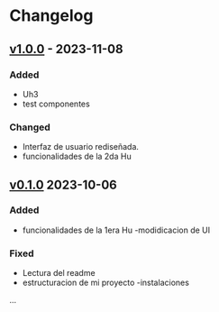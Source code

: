# Changelog

## [v1.0.0] - 2023-11-08
### Added
- Uh3
- test componentes

### Changed
- Interfaz de usuario rediseñada.
- funcionalidades de la 2da Hu

## [v0.1.0] 2023-10-06
### Added
- funcionalidades de la 1era Hu
-modidicacion de UI

### Fixed
- Lectura del readme
- estructuracion de mi proyecto
-instalaciones

...

[Unreleased]: https://github.com/tu-usuario/tu-repositorio/compare/v1.0.0...HEAD
[v1.0.0]: https://github.com/tu-usuario/tu-repositorio/releases/tag/v1.0.0
[v0.1.0]: https://github.com/tu-usuario/tu-repositorio/releases/tag/v0.1.0
